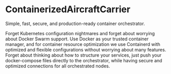 # ContainerizedAircraftCarrier
Simple, fast, secure, and production-ready container orchestrator.

Forget Kubernetes configuration nightmares and forget about worrying about Docker Swarm support. Use Docker as your trusted container manager, and for container resource optimization we use Containerd with optimized and flexible configurations without worrying about many features. Forget about thinking about how to structure your services, just push your docker-compose files directly to the orchestrator, while having secure and optimized connections for all orchestrated nodes.
